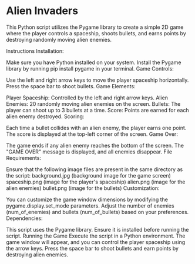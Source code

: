 # Alien Invaders
This Python script utilizes the Pygame library to create a simple 2D game where the player controls a spaceship, shoots bullets, and earns points by destroying randomly moving alien enemies.

Instructions
Installation:

Make sure you have Python installed on your system.
Install the Pygame library by running pip install pygame in your terminal.
Game Controls:

Use the left and right arrow keys to move the player spaceship horizontally.
Press the space bar to shoot bullets.
Game Elements:

Player Spaceship: Controlled by the left and right arrow keys.
Alien Enemies: 20 randomly moving alien enemies on the screen.
Bullets: The player can shoot up to 3 bullets at a time.
Score: Points are earned for each alien enemy destroyed.
Scoring:

Each time a bullet collides with an alien enemy, the player earns one point.
The score is displayed at the top-left corner of the screen.
Game Over:

The game ends if any alien enemy reaches the bottom of the screen.
The "GAME OVER" message is displayed, and all enemies disappear.
File Requirements:

Ensure that the following image files are present in the same directory as the script:
background.jpg (background image for the game screen)
spaceship.png (image for the player's spaceship)
alien.png (image for the alien enemies)
bullet.png (image for the bullets)
Customization:

You can customize the game window dimensions by modifying the pygame.display.set_mode parameters.
Adjust the number of enemies (num_of_enemies) and bullets (num_of_bullets) based on your preferences.
Dependencies:

This script uses the Pygame library. Ensure it is installed before running the script.
Running the Game
Execute the script in a Python environment.
The game window will appear, and you can control the player spaceship using the arrow keys.
Press the space bar to shoot bullets and earn points by destroying alien enemies.
